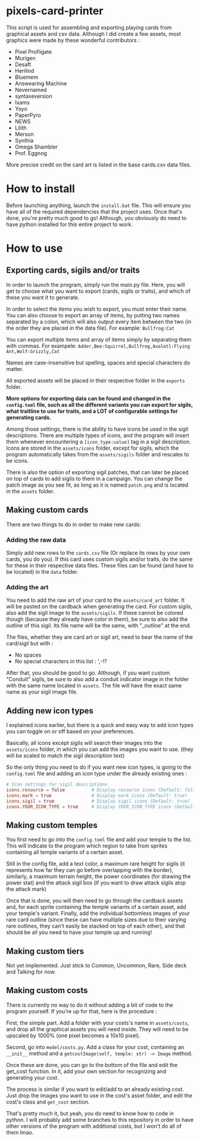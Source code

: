 # pixels-card-printer
This script is used for assembling and exporting playing cards from graphical assets and csv data.
Although I did create a few assets, most graphics were made by these wonderful contributors :
- Pixel Profligate
- Murigen
- Desaft
- Herilind
- Bluemem
- Answearing Machine
- Nevernamed
- syntaxeversion
- Ixams
- Yoyo
- PaperPyro
- NEWS
- Lilith
- Merson
- Synthia
- Omega Shambler
- Prof. Eggnog

More precise credit on the card art is listed in the base cards.csv data files.

# How to install
Before launching anything, launch the `install.bat` file. This will ensure you have all of the required dependencies that the project uses.
Once that's done, you're pretty much good to go! Although, you obviously do need to have python installed for this entire project to work.

# How to use

## Exporting cards, sigils and/or traits
In order to launch the program, simply run the main.py file. Here, you will get to choose what you want to export (cards, sigils or traits), and which of these you want it to generate.

In order to select the items you wish to export, you must enter their name. You can also choose to export an array of items, by putting two names separated by a colon, which will also output every item between the two (in the order they are placed in the data file). For example: `Bullfrog:Cat`

You can export multiple items and array of items simply by separating them with commas. For exampele: `Adder,Bee:Squirrel,Bullfrog,Axolotl:Flying Ant,Wolf:Grizzly,Cat`

Names are case-insensitive but spelling, spaces and special characters do matter.

All exported assets will be placed in their respective folder in the `exports` folder.

**More options for exporting data can be found and changed in the `config.toml` file, such as all the different variants you can export for sigils, what traitline to use for traits, and a LOT of configurable settings for generating cards.**

Among those settings, there is the ability to have icons be used in the sigil descriptions. There are multiple types of icons, and the program will insert them whenever encountering a `[icon_type:value]` tag in a sigil description. Icons are stored in the `assets/icons` folder, except for sigils, which the program automatically takes from the `assets/sigils` folder and rescales to be icons.

There is also the option of exporting sigil patches, that can later be placed on top of cards to add sigils to them in a campaign. You can change the patch image as you see fit, as long as it is named `patch.png` and is located in the `assets` folder.

## Making custom cards
There are two things to do in order to make new cards:

### Adding the raw data
Simply add new rows to the `cards.csv` file (Or replace its rows by your own cards, you do you). If this card uses custom sigils and/or traits, do the same for these in their respective data files.
These files can be found (and have to be located) in the `data` folder.

### Adding the art
You need to add the raw art of your card to the `assets/card_art` folder. It will be pasted on the cardback when generating the card. For custom sigils, also add the sigil image to the `assets/sigils`. If these cannot be colored though (because they already have color in them), be sure to also add the outline of this sigil. Its file name will be the same, with "_outline" at the end.

The files, whether they are card art or sigil art, need to bear the name of the card/sigil but with :
- No spaces
- No special characters in this list : ',-!?

After that, you should be good to go. Although, if you want custom "Conduit" sigils, be sure to also add a conduit indicator image in the folder with the same name located in `assets`. The file will have the exact same name as your sigil image file.

## Adding new icon types
I explained icons earlier, but there is a quick and easy way to add icon types you can toggle on or off based on your preferences.

Basically, all icons except sigils will search their images into the `assets/icons` folder, in which you can add the images you want to use. (they will be scaled to match the sigil description text)

So the only thing you need to do if you want new icon types, is going to the `config.toml` file and adding an icon type under the already existing ones :
```toml
# Icon settings for sigil descriptions
icons.resource = false          # Display resource icons (Default: false)
icons.mark = true               # Display mark icons (Default: true)
icons.sigil = true              # Display sigil icons (Default: true)
icons.YOUR_ICON_TYPE = true     # Display YOUR_ICON_TYPE icons (Default: true)
```

## Making custom temples
You first need to go into the `config.toml` file and add your temple to the list. This will indicate to the program which region to take from sprites containing all temple variants of a certain asset.

Still in the config file, add a text color, a maximum rare height for sigils (it represents how far they can go before overlapping with the border), similarly, a maximum terrain height, the power coordinates (for drawing the power stat) and the attack sigil box (if you want to draw attack sigils atop the attack mark)

Once that is done, you will then need to go through the cardback assets and, for each sprite containing the temple variants of a certain asset, add your temple's variant.
Finally, add the individual bottomless images of your rare card outline (since these can have multiple sizes due to their varying rare outlines, they can't easily be stacked on top of each other), and that should be all you need to have your temple up and running!

## Making custom tiers
Not yet implemented. Just stick to Common, Uncommon, Rare, Side deck and Talking for now.

## Making custom costs
There is currently no way to do it without adding a bit of code to the program yourself. If you're up for that, here is the procedure :

First, the simple part. Add a folder with your costs's name in `assets/costs`, and drop all the graphical assets you will need inside. They will need to be upscaled by 1000% (one pixel becomes a 10x10 pixel).

Second, go into `model/costs.py`. Add a class for your cost, containing an `__init__` method and a `getcostImage(self, temple: str) -> Image` method.

Once these are done, you can go to the bottom of the file and edit the get_cost function. In it, add your own section for recognizing and generating your cost.

The process is similar if you want to edit/add to an already existing cost. Just drop the images you want to use in the cost's asset folder, and edit the cost's class and `get_cost` section.

That's pretty much it, but yeah, you do need to know how to code in python. I will probably add some branches to this repository in order to have other versions of the program with additional costs, but I won't do all of them lmao.
